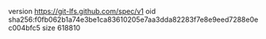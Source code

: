 version https://git-lfs.github.com/spec/v1
oid sha256:f0fb062b1a74e3be1ca83610205e7aa3dda82283f7e8e9eed7288e0ec004bfc5
size 618810

